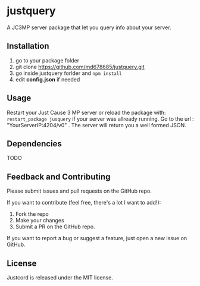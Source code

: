# justquery
A JC3MP server package that let you query info about your server.

## Installation
1. go to your package folder
2. git clone https://github.com/md678685/justquery.git 
3. go inside justquery forlder and `npm install`
4. edit **config.json** if needed

## Usage
Restart your Just Cause 3 MP server or reload the package with: `restart_package jusquery` if your server was allready running.
Go to the url : "YourServerIP:4204/v0" . The server will return you a well formed JSON.

## Dependencies
  TODO
  
## Feedback and Contributing

Please submit issues and pull requests on the GitHub repo.

If you want to contribute (feel free, there's a lot I want to add!):

1. Fork the repo
2. Make your changes
3. Submit a PR on the GitHub repo.

If you want to report a bug or suggest a feature, just open a new issue on GitHub.

## License

Justcord is released under the MIT license.
